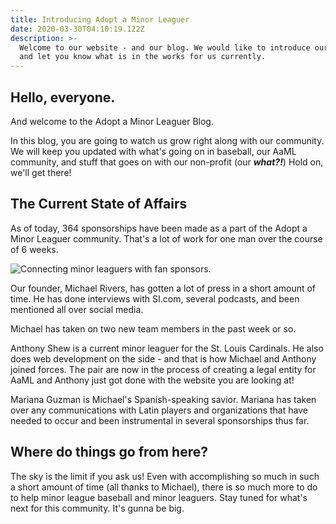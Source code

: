 ```yaml
---
title: Introducing Adopt a Minor Leaguer
date: 2020-03-30T04:10:19.122Z
description: >-
  Welcome to our website - and our blog. We would like to introduce ourselves
  and let you know what is in the works for us currently.
---
```

## Hello, everyone.

And welcome to the Adopt a Minor Leaguer Blog.

In this blog, you are going to watch us grow right along with our community. We will keep you updated with what's going on in baseball, our AaML community, and stuff that goes on with our non-profit (our ***what?!***) Hold on, we'll get there!

## The Current State of Affairs

As of today, 364 sponsorships have been made as a part of the Adopt a Minor Leaguer community. That's a lot of work for one man over the course of 6 weeks.

![Connecting minor leaguers with fan sponsors.](/img/logowithtext.jpg "Adopt a Minor Leaguer's Mission")

Our founder, Michael Rivers, has gotten a lot of press in a short amount of time. He has done interviews with SI.com, several podcasts, and been mentioned all over social media.

Michael has taken on two new team members in the past week or so.

Anthony Shew is a current minor leaguer for the St. Louis Cardinals. He also does web development on the side - and that is how Michael and Anthony joined forces. The pair are now in the process of creating a legal entity for AaML and Anthony just got done with the website you are looking at!

Mariana Guzman is Michael's Spanish-speaking savior. Mariana has taken over any communications with Latin players and organizations that have needed to occur and been instrumental in several sponsorships thus far.

## Where do things go from here?

The sky is the limit if you ask us! Even with accomplishing so much in such a short amount of time (all thanks to Michael), there is so much more to do to help minor league baseball and minor leaguers. Stay tuned for what's next for this community. It's gunna be big.